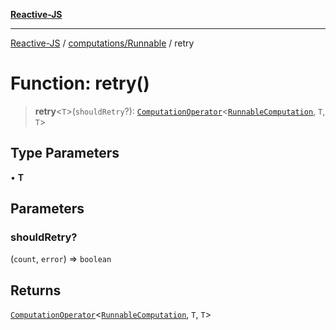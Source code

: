 [**Reactive-JS**](../../../README.md)

***

[Reactive-JS](../../../README.md) / [computations/Runnable](../README.md) / retry

# Function: retry()

> **retry**\<`T`\>(`shouldRetry`?): [`ComputationOperator`](../../type-aliases/ComputationOperator.md)\<[`RunnableComputation`](../interfaces/RunnableComputation.md), `T`, `T`\>

## Type Parameters

• **T**

## Parameters

### shouldRetry?

(`count`, `error`) => `boolean`

## Returns

[`ComputationOperator`](../../type-aliases/ComputationOperator.md)\<[`RunnableComputation`](../interfaces/RunnableComputation.md), `T`, `T`\>
